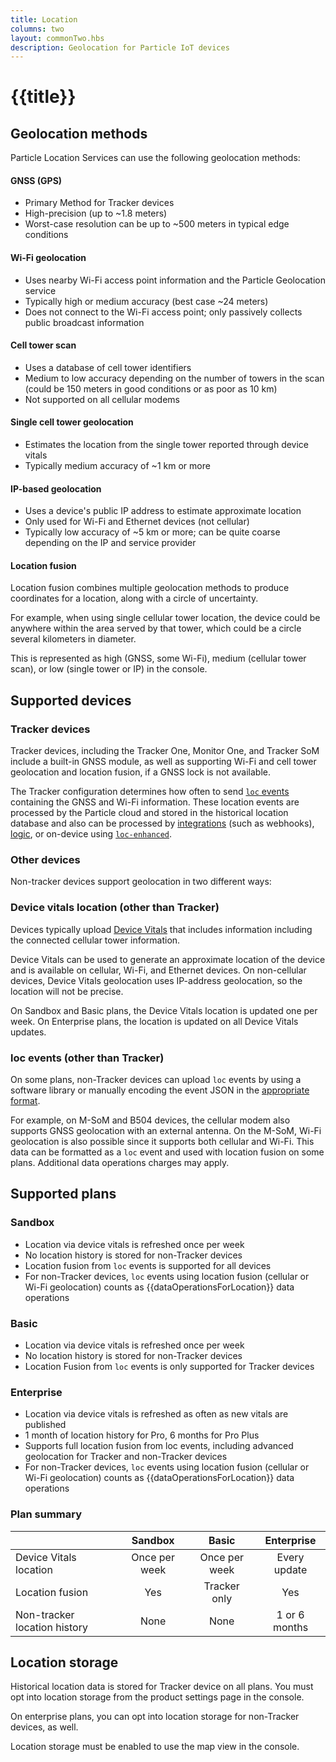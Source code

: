 ```yaml
---
title: Location
columns: two
layout: commonTwo.hbs
description: Geolocation for Particle IoT devices
---
```


# {{title}}


## Geolocation methods

Particle Location Services can use the following geolocation methods:

#### GNSS (GPS)
- Primary Method for Tracker devices
- High-precision (up to ~1.8 meters)
- Worst-case resolution can be up to ~500 meters in typical edge conditions

#### Wi-Fi geolocation
- Uses nearby Wi-Fi access point information and the Particle Geolocation service
- Typically high or medium accuracy (best case ~24 meters)
- Does not connect to the Wi-Fi access point; only passively collects public broadcast information

#### Cell tower scan
- Uses a database of cell tower identifiers
- Medium to low accuracy depending on the number of towers in the scan (could be 150 meters in good conditions or as poor as 10 km)
- Not supported on all cellular modems

#### Single cell tower geolocation
- Estimates the location from the single tower reported through device vitals
- Typically medium accuracy of ~1 km or more

#### IP-based geolocation
- Uses a device's public IP address to estimate approximate location
- Only used for Wi-Fi and Ethernet devices (not cellular)
- Typically low accuracy of ~5 km or more; can be quite coarse depending on the IP and service provider

#### Location fusion

Location fusion combines multiple geolocation methods to produce coordinates for a location, along with a circle of uncertainty.

For example, when using single cellular tower location, the device could be anywhere within the area served by that tower, 
which could be a circle several kilometers in diameter. 

This is represented as high (GNSS, some Wi-Fi), medium (cellular tower scan), 
or low (single tower or IP) in the console.

## Supported devices

### Tracker devices

Tracker devices, including the Tracker One, Monitor One, and Tracker SoM include a built-in GNSS module, as well as supporting
Wi-Fi and cell tower geolocation and location fusion, if a GNSS lock is not available.

The Tracker configuration determines how often to send [`loc` events](/reference/cloud-apis/api/#tracker-location-events) containing the GNSS and Wi-Fi information. These location 
events are processed by the Particle cloud and stored in the historical location database and also can be processed by 
[integrations](/integrations/introduction/) (such as webhooks), [logic](/getting-started/logic-ledger/logic/), or on-device using [`loc-enhanced`](/reference/cloud-apis/api/#enhanced-location-events).

### Other devices

Non-tracker devices support geolocation in two different ways:

### Device vitals location (other than Tracker)

Devices typically upload [Device Vitals](/getting-started/console/device-vitals/) that includes information including the connected cellular tower information.

Device Vitals can be used to generate an approximate location of the device and is available on cellular, Wi-Fi, and Ethernet devices. On non-cellular devices, Device Vitals geolocation uses
IP-address geolocation, so the location will not be precise.

On Sandbox and Basic plans, the Device Vitals location is updated one per week. On Enterprise plans, the location is updated on all Device Vitals updates.

### loc events (other than Tracker)

On some plans, non-Tracker devices can upload `loc` events by using a software library or manually encoding the event JSON in the
[appropriate format](/reference/cloud-apis/api/#tracker-location-events).

For example, on M-SoM and B504 devices, the cellular modem also supports GNSS geolocation with an external antenna. 
On the M-SoM, Wi-Fi geolocation is also possible since it supports both cellular and Wi-Fi. This data can be formatted
as a `loc` event and used with location fusion on some plans. Additional data operations charges may apply.


## Supported plans

### Sandbox

- Location via device vitals is refreshed once per week
- No location history is stored for non-Tracker devices
- Location fusion from `loc` events is supported for all devices
- For non-Tracker devices, `loc` events using location fusion (cellular or Wi-Fi geolocation) counts as {{dataOperationsForLocation}} data operations

### Basic

- Location via device vitals is refreshed once per week
- No location history is stored for non-Tracker devices
- Location Fusion from `loc` events is only supported for Tracker devices

### Enterprise

- Location via device vitals is refreshed as often as new vitals are published
- 1 month of location history for Pro, 6 months for Pro Plus
- Supports full location fusion from loc events, including advanced geolocation for Tracker and non-Tracker devices
- For non-Tracker devices, `loc` events using location fusion (cellular or Wi-Fi geolocation) counts as {{dataOperationsForLocation}} data operations

### Plan summary

| | Sandbox | Basic | Enterprise |
| :--- | :---: | :---: | :---: |
| Device Vitals location | Once per week | Once per week | Every update |
| Location fusion | Yes | Tracker only | Yes |
| Non-tracker location history | None | None | 1 or 6 months |


## Location storage

Historical location data is stored for Tracker device on all plans. You must opt into location storage from the product settings page in the console.

On enterprise plans, you can opt into location storage for non-Tracker devices, as well.

Location storage must be enabled to use the map view in the console.
